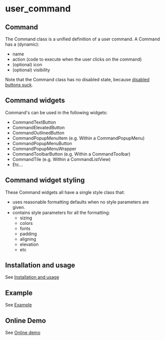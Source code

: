 # user_command

## Command
The Command class is a unified definition of a user command.
A Command has a (dynamic):
 - name
 - action (code to execute when the user clicks on the command)
 - (optional) icon
 - (optional) visibility

Note that the Command class has no disabled state, because [disabled buttons suck](https://axesslab.com/disabled-buttons-suck/).

## Command widgets
Command's can be used in the following widgets:
 - CommandTextButton
 - CommandElevatedButton
 - CommandOutlinedButton
 - CommandPopupMenuItem (e.g. Within a CommandPopupMenu)
 - CommandPopupMenuButton
 - CommandPopupMenuWrapper
 - CommandToolbarButton (e.g. Within a CommandToolbar)
 - CommandTile (e.g. Within a CommandListView)
 - Etc...

## Command widget styling
These Command widgets all have a single style class that:
 - uses reasonable formatting defaults when no style parameters are given.
 - contains style parameters for all the formatting:
   - sizing
   - colors
   - fonts
   - padding
   - aligning
   - elevation
   - etc

## Installation and usage

See [Installation and usage](TODO)

## Example

See [Example](TODO)

## Online Demo

See [Online demo](TODO)